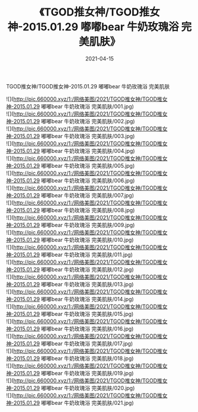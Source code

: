 ﻿---
layout: post
title:  《TGOD推女神/TGOD推女神-2015.01.29 嘟嘟bear 牛奶玫瑰浴 完美肌肤》
date:   2021-04-15
img: http://pic.660000.xyz/1:/网络美图/2021/TGOD推女神/TGOD推女神-2015.01.29 嘟嘟bear 牛奶玫瑰浴 完美肌肤/000.jpg
categories: [美女, 清纯, 唯美]
---

TGOD推女神/TGOD推女神-2015.01.29 嘟嘟bear 牛奶玫瑰浴 完美肌肤

 ![](http://pic.660000.xyz/1:/网络美图/2021/TGOD推女神/TGOD推女神-2015.01.29 嘟嘟bear 牛奶玫瑰浴 完美肌肤/001.jpg) <br>![](http://pic.660000.xyz/1:/网络美图/2021/TGOD推女神/TGOD推女神-2015.01.29 嘟嘟bear 牛奶玫瑰浴 完美肌肤/002.jpg) <br>![](http://pic.660000.xyz/1:/网络美图/2021/TGOD推女神/TGOD推女神-2015.01.29 嘟嘟bear 牛奶玫瑰浴 完美肌肤/003.jpg) <br>![](http://pic.660000.xyz/1:/网络美图/2021/TGOD推女神/TGOD推女神-2015.01.29 嘟嘟bear 牛奶玫瑰浴 完美肌肤/004.jpg) <br>![](http://pic.660000.xyz/1:/网络美图/2021/TGOD推女神/TGOD推女神-2015.01.29 嘟嘟bear 牛奶玫瑰浴 完美肌肤/005.jpg) <br>![](http://pic.660000.xyz/1:/网络美图/2021/TGOD推女神/TGOD推女神-2015.01.29 嘟嘟bear 牛奶玫瑰浴 完美肌肤/006.jpg) <br>![](http://pic.660000.xyz/1:/网络美图/2021/TGOD推女神/TGOD推女神-2015.01.29 嘟嘟bear 牛奶玫瑰浴 完美肌肤/007.jpg) <br>![](http://pic.660000.xyz/1:/网络美图/2021/TGOD推女神/TGOD推女神-2015.01.29 嘟嘟bear 牛奶玫瑰浴 完美肌肤/008.jpg) <br>![](http://pic.660000.xyz/1:/网络美图/2021/TGOD推女神/TGOD推女神-2015.01.29 嘟嘟bear 牛奶玫瑰浴 完美肌肤/009.jpg) <br>![](http://pic.660000.xyz/1:/网络美图/2021/TGOD推女神/TGOD推女神-2015.01.29 嘟嘟bear 牛奶玫瑰浴 完美肌肤/010.jpg) <br>![](http://pic.660000.xyz/1:/网络美图/2021/TGOD推女神/TGOD推女神-2015.01.29 嘟嘟bear 牛奶玫瑰浴 完美肌肤/011.jpg) <br>![](http://pic.660000.xyz/1:/网络美图/2021/TGOD推女神/TGOD推女神-2015.01.29 嘟嘟bear 牛奶玫瑰浴 完美肌肤/012.jpg) <br>![](http://pic.660000.xyz/1:/网络美图/2021/TGOD推女神/TGOD推女神-2015.01.29 嘟嘟bear 牛奶玫瑰浴 完美肌肤/013.jpg) <br>![](http://pic.660000.xyz/1:/网络美图/2021/TGOD推女神/TGOD推女神-2015.01.29 嘟嘟bear 牛奶玫瑰浴 完美肌肤/014.jpg) <br>![](http://pic.660000.xyz/1:/网络美图/2021/TGOD推女神/TGOD推女神-2015.01.29 嘟嘟bear 牛奶玫瑰浴 完美肌肤/015.jpg) <br>![](http://pic.660000.xyz/1:/网络美图/2021/TGOD推女神/TGOD推女神-2015.01.29 嘟嘟bear 牛奶玫瑰浴 完美肌肤/016.jpg) <br>![](http://pic.660000.xyz/1:/网络美图/2021/TGOD推女神/TGOD推女神-2015.01.29 嘟嘟bear 牛奶玫瑰浴 完美肌肤/017.jpg) <br>![](http://pic.660000.xyz/1:/网络美图/2021/TGOD推女神/TGOD推女神-2015.01.29 嘟嘟bear 牛奶玫瑰浴 完美肌肤/018.jpg) <br>![](http://pic.660000.xyz/1:/网络美图/2021/TGOD推女神/TGOD推女神-2015.01.29 嘟嘟bear 牛奶玫瑰浴 完美肌肤/019.jpg) <br>![](http://pic.660000.xyz/1:/网络美图/2021/TGOD推女神/TGOD推女神-2015.01.29 嘟嘟bear 牛奶玫瑰浴 完美肌肤/020.jpg) <br>![](http://pic.660000.xyz/1:/网络美图/2021/TGOD推女神/TGOD推女神-2015.01.29 嘟嘟bear 牛奶玫瑰浴 完美肌肤/021.jpg) <br>